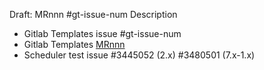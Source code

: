 Draft: MRnnn #gt-issue-num Description
- Gitlab Templates issue #gt-issue-num
- Gitlab Templates [MRnnn](https://git.drupalcode.org/project/gitlab_templates/-/merge_requests/nnn)
- Scheduler test issue #3445052 (2.x) #3480501 (7.x-1.x)
